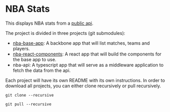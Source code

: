 # NBA Stats

This displays NBA stats from a [public api](https://rapidapi.com/theapiguy/api/free-nba).

The project is divided in three projects (git submodules):

- [nba-base-app](https://github.com/francopan/nba-base-app): A backbone app that will list matches, teams and players.
- [nba-react-components](https://github.com/francopan/nba-react-components): A react app that will build the components for the base app to use.
- nba-api: A typescript app that will serve as a middleware application to fetch the data from the api.

Each project will have its own README with its own instructions.
In order to download all projects, you can either clone recursively or pull recursively.

~~~
git clone --recursive
~~~

~~~
git pull --recursive
~~~
